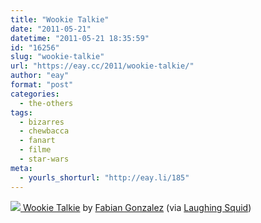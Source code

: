 ```yaml
---
title: "Wookie Talkie"
date: "2011-05-21"
datetime: "2011-05-21 18:35:59"
id: "16256"
slug: "wookie-talkie"
url: "https://eay.cc/2011/wookie-talkie/"
author: "eay"
format: "post"
categories:
  - the-others
tags:
  - bizarres
  - chewbacca
  - fanart
  - filme
  - star-wars
meta:
  - yourls_shorturl: "http://eay.li/185"
---
```


 [![](https://eay.cc/uploads/2011/wookietalkie.gif) Wookie Talkie](http://www.flickr.com/photos/lishoffs/5740943303/) by [Fabian Gonzalez](http://www.flickr.com/photos/lishoffs/) (via [Laughing Squid](http://laughingsquid.com/wookie-talkie/))
